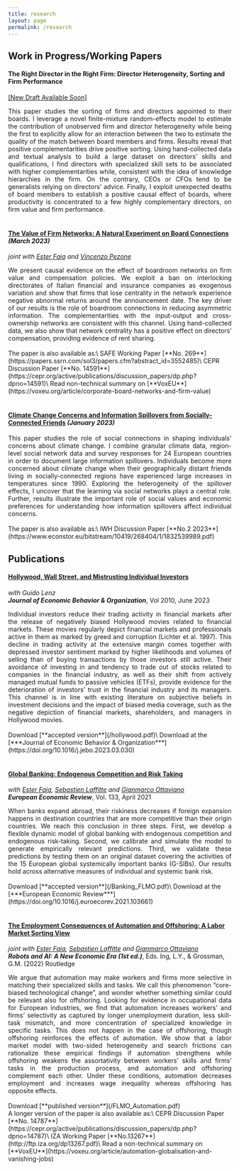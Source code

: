 ```yaml
---
title: research
layout: page
permalink: /research
---
```


## Work in Progress/Working Papers
#### The Right Director in the Right Firm: Director Heterogeneity, Sorting and Firm Performance
[[New Draft Available Soon]]() 
<div style="text-align: justify">
This paper studies the sorting of firms and directors appointed to their boards. I leverage a novel finite-mixture random-effects model to estimate the contribution of unobserved firm and director heterogeneity while being the first to explicitly allow for an interaction between the two to estimate the quality of the match between board members and firms. Results reveal that positive complementarities drive positive sorting. Using hand-collected data and textual analysis to build a large dataset on directors’ skills and qualifications, I find directors with specialized skill sets to be associated with higher complementarities while, consistent with the idea of knowledge hierarchies in the firm. On the contrary, CEOs or CFOs tend to be generalists relying on directors’ advice. Finally, I exploit unexpected deaths of board members to establish a positive causal effect of boards, where productivity is concentrated to a few highly complementary directors, on firm value and firm performance.
</div>
<br>


#### [**The Value of Firm Networks: A Natural Experiment on Board Connections**](/FMP_Networks.pdf) *(March 2023)*
*joint with [Ester Faia](https://sites.google.com/view/esterfaia) and [Vincenzo Pezone](https://sites.google.com/site/vpezone/)*  
<div style="text-align: justify">
We present causal evidence on the effect of boardroom networks on firm value and compensation policies. We exploit a ban on interlocking directorates of Italian financial and insurance companies as exogenous variation and show that firms that lose centrality in the network experience negative abnormal returns around the announcement date. The key driver of our results is the role of boardroom connections in reducing asymmetric information. The complementarities with the input-output and cross-ownership networks are consistent with this channel. Using hand-collected data, we also show that network centrality has a positive effect on directors’ compensation, providing evidence of rent sharing.
</div>
<br>
The paper is also available as:\
SAFE Working Paper [**No. 269**](https://papers.ssrn.com/sol3/papers.cfm?abstract_id=3552485)\
CEPR Discussion Paper [**No. 14591**](https://cepr.org/active/publications/discussion_papers/dp.php?dpno=14591)\
Read non-technical summary on [**VoxEU**](https://voxeu.org/article/corporate-board-networks-and-firm-value)
<br/>
<br>

#### [**Climate Change Concerns and Information Spillovers from Socially-Connected Friends**](/ccb.pdf) *(January 2023)*
<div style="text-align: justify">
This paper studies the role of social connections in shaping individuals' concerns about climate change. I combine granular climate data, region-level social network data and survey responses for 24 European countries in order to document large information spillovers. Individuals become more concerned about climate change when their geographically distant friends living in socially-connected regions have experienced large increases in temperatures since 1990. Exploring the heterogeneity of the spillover effects, I uncover that the learning via social networks plays a central role. Further, results illustrate the important role of social values and economic preferences for understanding how information spillovers affect individual concerns.
</div>
<br>
The paper is also available as:\
IWH Discussion Paper [**No.2 2023**](https://www.econstor.eu/bitstream/10419/268404/1/1832539989.pdf)

## Publications

#### [**Hollywood, Wall Street, and Mistrusting Individual Investors**](/hollywood.pdf)
*with Guido Lenz*
<br>
***Journal of Economic Behavior & Organization***, Vol 2010, June 2023
<div style="text-align: justify">
Individual investors reduce their trading activity in financial markets after the release of negatively biased Hollywood movies related to financial markets. These movies regularly depict financial markets and professionals active in them as marked by greed and corruption (Lichter et al. 1997). This decline in trading activity at the extensive margin comes together with depressed investor sentiment marked by higher likelihoods and volumes of selling than of buying transactions by those investors still active. Their avoidance of investing in and tendency to trade out of stocks related to companies in the financial industry, as well as their shift from actively managed mutual funds to passive vehicles (ETFs), provide evidence for the deterioration of investors’ trust in the financial industry and its managers. This channel is in line with existing literature on subjective beliefs in investment decisions and the impact of biased media coverage, such as the negative depiction of financial markets, shareholders, and managers in Hollywood movies.
</div>
<br>
Download [**accepted version**](/hollywood.pdf)\
Download at the [***Journal of Economic Behavior & Organization***](https://doi.org/10.1016/j.jebo.2023.03.030)
<br>
<br>

#### [**Global Banking: Endogenous Competition and Risk Taking**](/Banking_FLMO.pdf)
*with [Ester Faia](https://sites.google.com/view/esterfaia), [Sebastien Laffitte](https://sites.google.com/view/slaffitte/) and [Gianmarco Ottaviano](https://sites.google.com/view/gipottaviano)*
<br>
***European Economic Review***, Vol. 133, April 2021
<div style="text-align: justify">
When banks expand abroad, their riskiness decreases if foreign expansion happens in destination countries that are more competitive than their origin countries. We reach this conclusion in three steps. First, we develop a flexible dynamic model of global banking with endogenous competition and endogenous risk-taking. Second, we calibrate and simulate the model to generate empirically relevant predictions. Third, we validate these predictions by testing them on an original dataset covering the activities of the 15 European global systemically important banks (G-SIBs). Our results hold across alternative measures of individual and systemic bank risk.
</div>
<br>
Download [**accepted version**](/Banking_FLMO.pdf)\
Download at the [***European Economic Review***](https://doi.org/10.1016/j.euroecorev.2021.103661)
<br>
<br>


#### [**The Employment Consequences of Automation and Offshoring: A Labor Market Sorting View**](/FLMO_Automation.pdf)
*joint with [Ester Faia](https://sites.google.com/view/esterfaia), [Sebastien Laffitte](https://sites.google.com/view/slaffitte/) and [Gianmarco Ottaviano](https://sites.google.com/view/gipottaviano)*
<br>
***Robots and AI: A New Economic Era (1st ed.)***, Eds. Ing, L.Y., & Grossman, G.M. (2022) Routledge
<div style="text-align: justify">
We argue that automation may make workers and firms more selective in matching their specialized skills and tasks. We call this phenomenon “core-biased technological change”, and wonder whether something similar could be relevant also for offshoring. Looking for evidence in occupational data for European industries, we find that automation increases workers’ and firms’ selectivity as captured by longer unemployment duration, less skill-task mismatch, and more concentration of specialized knowledge in specific tasks. This does not happen in the case of offshoring, though offshoring reinforces the effects of automation. We show that a labor market model with two-sided heterogeneity and search frictions can rationalize these empirical findings if automation strengthens while offshoring weakens the assortativity between workers’ skills and firms’ tasks in the production process, and automation and offshoring complement each other. Under these conditions, automation decreases employment and increases wage inequality whereas offshoring has opposite effects.
</div>
<br>
Download [**published version**](/FLMO_Automation.pdf) 
<br>
A longer version of the paper is also available as:\
CEPR Discussion Paper [**No. 14787**](https://cepr.org/active/publications/discussion_papers/dp.php?dpno=14787)\
IZA Working Paper [**No.13267**](http://ftp.iza.org/dp13267.pdf)\
Read a non-technical summary on [**VoxEU**](https://voxeu.org/article/automation-globalisation-and-vanishing-jobs)
<br>



